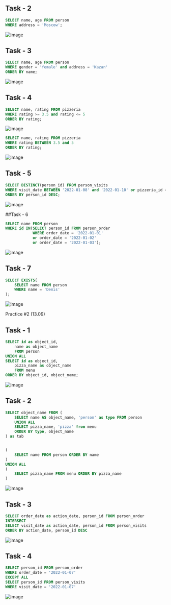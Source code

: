## Task - 2

```sql
SELECT name, age FROM person 
WHERE address = 'Moscow';
```

![image](https://github.com/benvito/sql_training/assets/72844642/aece7504-9bb5-4eba-be04-609a0ed5dbc2)

## Task - 3

```sql
SELECT name, age FROM person 
WHERE gender = 'female' and address = 'Kazan'
ORDER BY name;
```

![image](https://github.com/benvito/sql_training/assets/72844642/8fdf0eb8-5168-43ac-927e-711b499fbabe)

## Task - 4

```sql
SELECT name, rating FROM pizzeria
WHERE rating >= 3.5 and rating <= 5
ORDER BY rating;
```

![image](https://github.com/benvito/sql_training/assets/72844642/e32235f2-5c0d-4988-a694-2b33d0237852)

```sql
SELECT name, rating FROM pizzeria
WHERE rating BETWEEN 3.5 and 5
ORDER BY rating;
```

![image](https://github.com/benvito/sql_training/assets/72844642/528bf3ad-8821-474b-84e5-98a02c4d5d2d)

## Task - 5

```sql
SELECT DISTINCT(person_id) FROM person_visits
WHERE visit_date BETWEEN '2022-01-08' and '2022-01-10' or pizzeria_id = 2
ORDER BY person_id DESC;
```

![image](https://github.com/benvito/sql_training/assets/72844642/627e58ce-8e88-40c1-a039-74e866e057c3)

##Task - 6

```sql
SELECT name FROM person
WHERE id IN(SELECT person_id FROM person_order
			WHERE order_date = '2022-01-01'
			or order_date = '2022-01-02'
		   	or order_date = '2022-01-03');

```

![image](https://github.com/benvito/sql_training/assets/72844642/0e49aa53-4354-46e8-9aa1-5d1ee15e7b94)

## Task - 7

```sql
SELECT EXISTS(
	SELECT name FROM person 
	WHERE name = 'Denis'
);
```

![image](https://github.com/benvito/sql_training/assets/72844642/ef683c3d-028f-4659-938f-5199ad38ec00)

Practice #2 (13.09)

## Task - 1

```sql
SELECT id as object_id, 
	name as object_name 
	FROM person
UNION ALL
SELECT id as object_id, 
	pizza_name as object_name 
	FROM menu
ORDER BY object_id, object_name;
```

![image](https://github.com/benvito/sql_training/assets/72844642/5ec69cf9-9ef9-466d-8f6e-569e857606ce)

## Task - 2

```sql
SELECT object_name FROM (
	SELECT name AS object_name, 'person' as type FROM person
	UNION ALL
	SELECT pizza_name, 'pizza' from menu
	ORDER BY type, object_name
) as tab


(
	SELECT name FROM person ORDER BY name
)
UNION ALL
(
	SELECT pizza_name FROM menu ORDER BY pizza_name
)
```

![image](https://github.com/benvito/sql_training/assets/72844642/6d2dcda5-5aa9-4e77-8253-67e10538e2bd)

## Task - 3

```sql
SELECT order_date as action_date, person_id FROM person_order
INTERSECT 
SELECT visit_date as action_date, person_id FROM person_visits
ORDER BY action_date, person_id DESC
```

![image](https://github.com/benvito/sql_training/assets/72844642/1b073c76-2660-47e2-b141-82414283c142)

## Task - 4

```sql
SELECT person_id FROM person_order
WHERE order_date = '2022-01-07'
EXCEPT ALL
SELECT person_id FROM person_visits
WHERE visit_date = '2022-01-07'
```

![image](https://github.com/benvito/sql_training/assets/72844642/790cfbf7-bd17-4b32-9a06-056252c04628)
